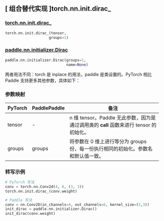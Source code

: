 ## [ 组合替代实现 ]torch.nn.init.dirac_

### [torch.nn.init.dirac_](https://pytorch.org/docs/stable/nn.init.html?highlight=dirac_#torch.nn.init.dirac_)

```python
torch.nn.init.dirac_(tensor,
                    groups=1)
```

### [paddle.nn.initializer.Dirac](https://www.paddlepaddle.org.cn/documentation/docs/zh/develop/api/paddle/nn/initializer/Dirac_cn.html)

```python
paddle.nn.initializer.Dirac(groups=1,
                            name=None)
```

两者用法不同：torch 是 inplace 的用法，paddle 是类设置的。PyTorch 相比 Paddle 支持更多其他参数，具体如下：

### 参数映射
| PyTorch       | PaddlePaddle | 备注                                                   |
| ------------- | ------------ | ------------------------------------------------------ |
| tensor        | -          | n 维 tensor。Paddle 无此参数，因为是通过调用类的 __call__ 函数来进行 tensor 的初始化。    |
| groups        |  groups       | 将参数在 0 维上进行等分为 groups 份，每一份执行相同的初始化。参数名和默认值一致。               |

### 转写示例
```python
# PyTorch 写法
conv = torch.nn.Conv2d(4, 6, (3, 3))
torch.nn.init.dirac_(conv.weight)

# Paddle 写法
conv = nn.Conv2D(in_channels=4, out_channels=6, kernel_size=(3,3))
init_dirac = paddle.nn.initializer.Dirac()
init_dirac(conv.weight)
```
